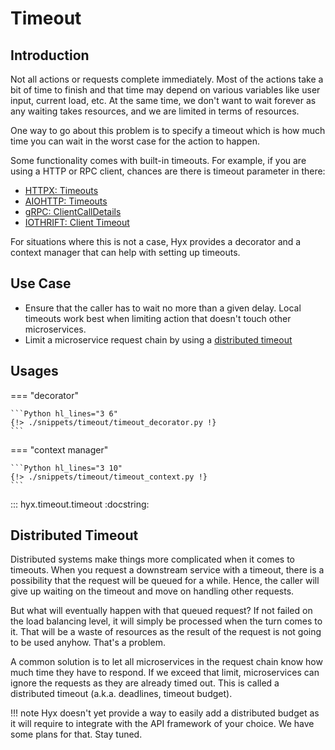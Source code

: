 # Timeout

## Introduction

Not all actions or requests complete immediately. 
Most of the actions take a bit of time to finish and that time may depend on various variables like user input, current load, etc.
At the same time, we don't want to wait forever as any waiting takes resources, and we are limited in terms of resources.

One way to go about this problem is to specify a timeout which is how much time you can wait in the worst case for the action to happen.

Some functionality comes with built-in timeouts. For example, if you are using a HTTP or RPC client, chances are there is timeout parameter in there:

* [HTTPX: Timeouts](https://www.python-httpx.org/compatibility/#timeouts)
* [AIOHTTP: Timeouts](https://docs.aiohttp.org/en/stable/client_quickstart.html#timeouts)
* [gRPC: ClientCallDetails](https://grpc.github.io/grpc/python/grpc_asyncio.html#grpc.aio.ClientCallDetails)
* [IOTHRIFT: Client Timeout](https://aiothrift.readthedocs.io/en/latest/examples.html?highlight=timeout#aio-thrift-client)

For situations where this is not a case, 
Hyx provides a decorator and a context manager that can help with setting up timeouts.

## Use Case

* Ensure that the caller has to wait no more than a given delay. Local timeouts work best when limiting action that doesn't touch other microservices.
* Limit a microservice request chain by using a [distributed timeout](#distributed-timeout)

## Usages

=== "decorator"

    ```Python hl_lines="3 6"
    {!> ./snippets/timeout/timeout_decorator.py !}
    ```

=== "context manager"

    ```Python hl_lines="3 10"
    {!> ./snippets/timeout/timeout_context.py !}
    ```

::: hyx.timeout.timeout
    :docstring:

## Distributed Timeout

Distributed systems make things more complicated when it comes to timeouts. 
When you request a downstream service with a timeout, there is a possibility that the request will be queued for a while.
Hence, the caller will give up waiting on the timeout and move on handling other requests.

But what will eventually happen with that queued request? 
If not failed on the load balancing level, it will simply be processed when the turn comes to it. 
That will be a waste of resources as the result of the request is not going to be used anyhow. That's a problem.

A common solution is to let all microservices in the request chain know how much time they have to respond. 
If we exceed that limit, microservices can ignore the requests as they are already timed out. 
This is called a distributed timeout (a.k.a. deadlines, timeout budget).

!!! note
    Hyx doesn't yet provide a way to easily add a distributed budget 
    as it will require to integrate with the API framework of your choice. We have some plans for that. Stay tuned.